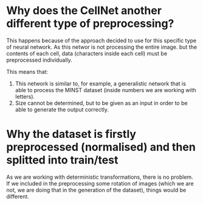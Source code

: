 # Why does the CellNet another different type of preprocessing? #

This happens because of the approach decided to use for this specific type of neural network. As this networ is not processing the entire image. but the contents of each cell, data (characters inside each cell) must be preprocessed individually.

This means that:
1. This network is similar to, for example, a generalistic network that is able to process the MINST dataset (inside numbers we are working with letters).
2. Size cannot be determined, but to be given as an input in order to be able to generate the output correctly.

# Why the dataset is firstly preprocessed (normalised) and then splitted into train/test #

As we are working with deterministic transformations, there is no problem. If we included in the preprocessing some rotation of images (which we are not, we are doing that in the generation of the dataset), things would be different.